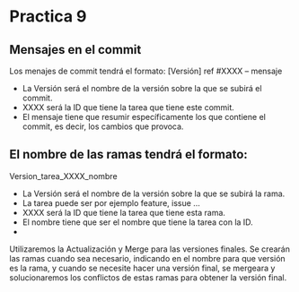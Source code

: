 # Practica 9

## Mensajes en el commit
Los menajes de commit tendrá el formato:
[Versión] ref #XXXX – mensaje
-	La Versión será el nombre de la versión sobre la que se subirá el commit.
-	XXXX será la ID que tiene la tarea que tiene este commit.
-	El mensaje tiene que resumir específicamente los que contiene el commit, es decir, los cambios que provoca.


## El nombre de las ramas tendrá el formato:
Version_tarea_XXXX_nombre
-	La Versión será el nombre de la versión sobre la que se subirá la rama.
-	La tarea puede ser por ejemplo feature, issue …
-	XXXX será la ID que tiene la tarea que tiene esta rama.
-	El nombre tiene que ser el nombre que tiene la tarea con la ID.
-	
Utilizaremos la Actualización y Merge para las versiones finales.
Se crearán las ramas cuando sea necesario, indicando en el nombre para que versión es la rama, y cuando se necesite hacer una versión final, se mergeara y solucionaremos los conflictos de estas ramas para obtener la versión final.

